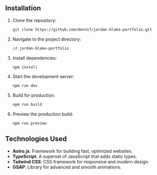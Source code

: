 ## Installation

1. Clone the repository:

   ```bash
   git clone https://github.com/denv17/jordan-blake-portfolio.git
   ```

2. Navigate to the project directory:

   ```bash
   cd jordan-blake-portfolio
   ```

3. Install dependencies:

   ```bash
   npm install
   ```

4. Start the development server:

   ```bash
   npm run dev
   ```

5. Build for production:

   ```bash
   npm run build
   ```

6. Preview the production build:

   ```bash
   npm run preview
   ```

## Technologies Used

- **Astro.js**: Framework for building fast, optimized websites.
- **TypeScript**: A superset of JavaScript that adds static types.
- **Tailwind CSS**: CSS framework for responsive and modern design.
- **GSAP**: Library for advanced and smooth animations.